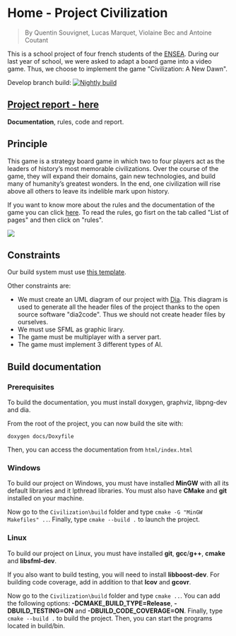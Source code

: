 # Home - Project Civilization

> By Quentin Souvignet, Lucas Marquet, Violaine Bec and Antoine Coutant

This is a school project of four french students of the [ENSEA](<www.ensea.fr/>). During our last year of school, we were asked to adapt a board game into a video game. Thus, we choose to implement the game "Civilization: A New Dawn".

Develop branch build: [![Nightly build](https://github.com/NiskuT/Civilization/actions/workflows/nightly.yml/badge.svg?branch=develop)](https://github.com/NiskuT/Civilization/actions/workflows/nightly.yml)

## [Project report - here](https://niskut.github.io/Civilization/index.html)
<b>Documentation</b>, rules, code and report.


## Principle
This game is a strategy board game in which two to four players act as the leaders of history’s most memorable civilizations. Over the course of the game, they will expand their domains, gain new technologies, and build many of humanity’s greatest wonders. In the end, one civilization will rise above all others to leave its indelible mark upon history.

If you want to know more about the rules and the documentation of the game you can click [here](https://niskut.github.io/Civilization/index.html).
To read the rules, go fisrt on the tab called "List of pages" and then click on "rules".

<img src="./s/img/hud/hud.png">


## Constraints

Our build system must use [this template](<www.github.com/cbares/plt>).

Other constraints are:

* We must create an UML diagram of our project with [Dia](<www.dia-installer.de/>). This diagram is used to generate all the header files of the project thanks to the open source software "dia2code". Thus we should not create header files by ourselves.
* We must use SFML as graphic lirary.
* The game must be multiplayer with a server part.
* The game must implement 3 different types of AI.

## Build documentation

### Prerequisites

To build the documentation, you must install doxygen, graphviz, libpng-dev and dia.

From the root of the project, you can now build the site with:

```shell
doxygen docs/Doxyfile
```

Then, you can access the documentation from `html/index.html`

### Windows

To build our project on Windows, you must have installed <b>MinGW</b> with all its default libraries and it lpthread libraries. You must also have <b>CMake</b> and <b>git</b> installed on your machine.

Now go to the `Civilization\build` folder and type `cmake -G "MinGW Makefiles" ..`.  Finally, type `cmake --build .` to launch the project.


### Linux

To build our project on Linux, you must have installed <b>git</b>, <b>gcc</b>/<b>g++</b>, <b>cmake</b> and <b>libsfml-dev</b>. 

If you also want to build testing, you will need to install <b>libboost-dev</b>.
For building code coverage, add in addition to that <b>lcov</b> and <b>gcovr</b>.

Now go to the `Civilization\build` folder and type `cmake ..`. You can add the following options: <b>-DCMAKE_BUILD_TYPE=Release</b>, <b>-DBUILD_TESTING=ON</b> and <b>-DBUILD_CODE_COVERAGE=ON</b>. Finally, type `cmake --build .` to build the project. Then, you can start the programs located in build/bin.
